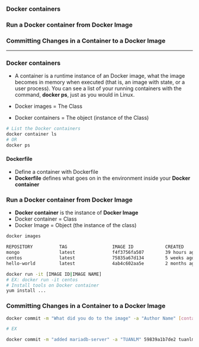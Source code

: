 ### Docker containers
### Run a Docker container from Docker Image
### Committing Changes in a Container to a Docker Image

---------------------------------------------------------------------------------------------------

### Docker containers

* A container is a runtime instance of an Docker image, what the image becomes in memory when executed (that is, an image with state, or a user process). You can see a list of your running containers with the command, **docker ps**, just as you would in Linux.

* Docker images = The Class
* Docker containers = The object (instance of the Class)

```sh
# List the Docker containers
docker container ls
# OR
docker ps
```

#### Dockerfile

* Define a container with Dockerfile
* **Dockerfile** defines what goes on in the environment inside your **Docker container**

### Run a Docker container from Docker Image

* **Docker container** is the instance of **Docker Image**
* Docker container = Class
* Docker Image = Object (the instance of the class)

```sh
docker images

REPOSITORY          TAG                 IMAGE ID            CREATED             SIZE
mongo               latest              f4f3756fa507        39 hours ago        382MB
centos              latest              75835a67d134        5 weeks ago         200MB
hello-world         latest              4ab4c602aa5e        2 months ago        1.84kB
```

```sh
docker run -it [IMAGE ID|IMAGE NAME]
# EX: docker run -it centos
# Install tools on Docker container
yum install ...
```

### Committing Changes in a Container to a Docker Image

```sh
docker commit -m "What did you do to the image" -a "Author Name" [container-id] [repository/new_image_name]

# EX

docker commit -m "added mariadb-server" -a "TUANLM" 59839a1b7de2 tuanlm/centos-mariadb

```

